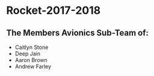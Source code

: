 # Rocket-2017-2018

## The Members Avionics Sub-Team of:
* Caitlyn Stone
* Deep Jain
* Aaron Brown
* Andrew Farley 
